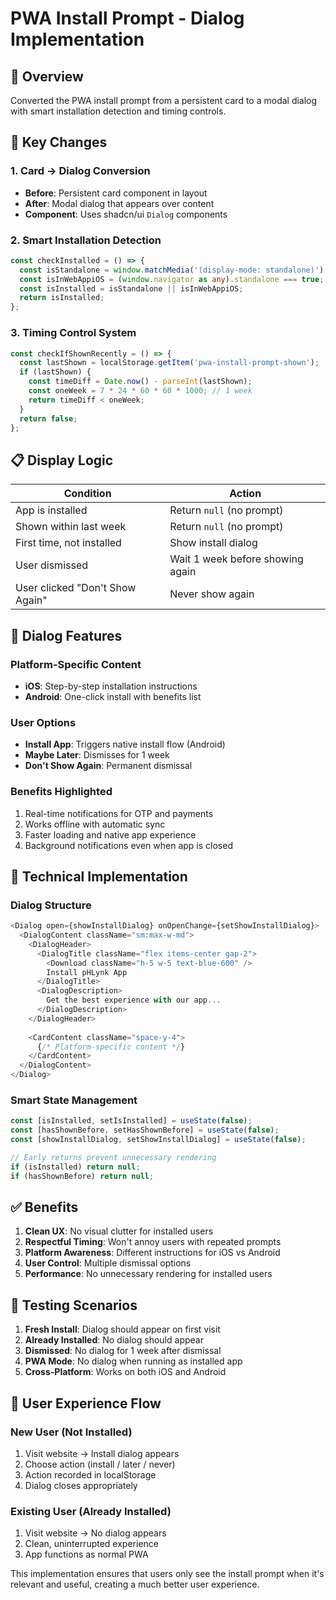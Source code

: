 # PWA Install Prompt - Dialog Implementation

## 🎯 Overview
Converted the PWA install prompt from a persistent card to a modal dialog with smart installation detection and timing controls.

## 🔄 Key Changes

### 1. Card → Dialog Conversion
- **Before**: Persistent card component in layout
- **After**: Modal dialog that appears over content
- **Component**: Uses shadcn/ui `Dialog` components

### 2. Smart Installation Detection
```typescript
const checkInstalled = () => {
  const isStandalone = window.matchMedia('(display-mode: standalone)').matches;
  const isInWebAppiOS = (window.navigator as any).standalone === true;
  const isInstalled = isStandalone || isInWebAppiOS;
  return isInstalled;
};
```

### 3. Timing Control System
```typescript
const checkIfShownRecently = () => {
  const lastShown = localStorage.getItem('pwa-install-prompt-shown');
  if (lastShown) {
    const timeDiff = Date.now() - parseInt(lastShown);
    const oneWeek = 7 * 24 * 60 * 60 * 1000; // 1 week
    return timeDiff < oneWeek;
  }
  return false;
};
```

## 📋 Display Logic

| Condition | Action |
|-----------|--------|
| App is installed | Return `null` (no prompt) |
| Shown within last week | Return `null` (no prompt) |
| First time, not installed | Show install dialog |
| User dismissed | Wait 1 week before showing again |
| User clicked "Don't Show Again" | Never show again |

## 🎨 Dialog Features

### Platform-Specific Content
- **iOS**: Step-by-step installation instructions
- **Android**: One-click install with benefits list

### User Options
- **Install App**: Triggers native install flow (Android)
- **Maybe Later**: Dismisses for 1 week
- **Don't Show Again**: Permanent dismissal

### Benefits Highlighted
1. Real-time notifications for OTP and payments
2. Works offline with automatic sync
3. Faster loading and native app experience
4. Background notifications even when app is closed

## 🔧 Technical Implementation

### Dialog Structure
```typescript
<Dialog open={showInstallDialog} onOpenChange={setShowInstallDialog}>
  <DialogContent className="sm:max-w-md">
    <DialogHeader>
      <DialogTitle className="flex items-center gap-2">
        <Download className="h-5 w-5 text-blue-600" />
        Install pHLynk App
      </DialogTitle>
      <DialogDescription>
        Get the best experience with our app...
      </DialogDescription>
    </DialogHeader>
    
    <CardContent className="space-y-4">
      {/* Platform-specific content */}
    </CardContent>
  </DialogContent>
</Dialog>
```

### Smart State Management
```typescript
const [isInstalled, setIsInstalled] = useState(false);
const [hasShownBefore, setHasShownBefore] = useState(false);
const [showInstallDialog, setShowInstallDialog] = useState(false);

// Early returns prevent unnecessary rendering
if (isInstalled) return null;
if (hasShownBefore) return null;
```

## ✅ Benefits

1. **Clean UX**: No visual clutter for installed users
2. **Respectful Timing**: Won't annoy users with repeated prompts
3. **Platform Awareness**: Different instructions for iOS vs Android
4. **User Control**: Multiple dismissal options
5. **Performance**: No unnecessary rendering for installed users

## 🧪 Testing Scenarios

1. **Fresh Install**: Dialog should appear on first visit
2. **Already Installed**: No dialog should appear
3. **Dismissed**: No dialog for 1 week after dismissal
4. **PWA Mode**: No dialog when running as installed app
5. **Cross-Platform**: Works on both iOS and Android

## 📱 User Experience Flow

### New User (Not Installed)
1. Visit website → Install dialog appears
2. Choose action (install / later / never)
3. Action recorded in localStorage
4. Dialog closes appropriately

### Existing User (Already Installed)
1. Visit website → No dialog appears
2. Clean, uninterrupted experience
3. App functions as normal PWA

This implementation ensures that users only see the install prompt when it's relevant and useful, creating a much better user experience.